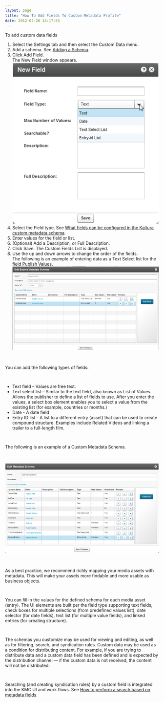 ```yaml
---
layout: page
title: "How To Add Fields To Custom Metadata Profile"
date: 2012-02-26 14:17:53
---
```


<p class="mce-procedure">
  To add custom data fields
</p>

1.  Select the Settings tab and then select the Custom Data menu.
2.  Add a schema. See <a href="https://knowledge.kaltura.com/node/346" target="_blank">Adding a Schema</a>.
3.  Click Add Field.  
    The New Field window appears.<span style="font-size: small;"><br /><img src="../../assets/293">
4.  Select the Field type. See [What fields can be configured in the Kaltura custom metadata schema][1].
5.  Enter values for the field or list.
6.  (Optional) Add a Description, or Full Description.
7.  Click Save. The Custom Fields List is displayed.
8.  Use the up and down arrows to change the order of the fields.<span style="font-size: small;"><br /></span>The following is an example of entering data as a Text Select list for the field Publish Values.<img src="../../assets/687">

 [1]: http://knowledge.kaltura.com/node/343

 

You can add the following types of fields:

 

*   Text field – Values are free text.
*   Text select list – Similar to the text field, also known as List of Values. Allows the publisher to define a list of fields to use. After you enter the values, a select box element enables you to select a value from the existing list (for example, countries or months.)
*   Date - A date field
*   Entry ID list - A list to a different entry (asset) that can be used to create compound structure. Examples include Related Videos and linking a trailer to a full-length film.

 

The following is an example of a Custom Metadata Schema.

 

<span><img src="../../assets/289">

 

As a best practice, we recommend richly mapping your media assets with metadata. This will make your assets more findable and more usable as business objects.

 

You can fill in the values for the defined schema for each media asset (entry). The UI elements are built per the field type supporting text fields, check boxes for multiple selections (from predefined values list), date selector (for date fields), text list (for multiple value fields), and linked entries (for creating structure).

 

The schemas you customize may be used for viewing and editing, as well as for filtering, search, and syndication rules. Custom data may be used as a condition for distributing content. For example, if you are trying to distribute data and a custom data field has been defined and is expected by the distribution channel — if the custom data is not received, the content will not be distributed.

 

Searching (and creating syndication rules) by a custom field is integrated into the KMC UI and work flows. See [How to perform a search based on metadata fields][2].

 [2]: http://knowledge.kaltura.com/node/350

<span style="font-size: small;"> </span>